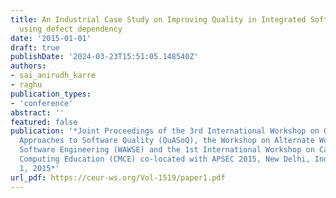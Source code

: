 ```yaml
---
title: An Industrial Case Study on Improving Quality in Integrated Software Product
  using defect dependency
date: '2015-01-01'
draft: true
publishDate: '2024-03-23T15:51:05.148540Z'
authors:
- sai_anirudh_karre
- raghu
publication_types:
- 'conference'
abstract: ''
featured: false
publication: '*Joint Proceedings of the 3rd International Workshop on Quantitative
  Approaches to Software Quality (QuASoQ), the Workshop on Alternate Workforces for
  Software Engineering (WAWSE) and the 1st International Workshop on Case Method for
  Computing Education (CMCE) co-located with APSEC 2015, New Delhi, India, December
  1, 2015*'
url_pdf: https://ceur-ws.org/Vol-1519/paper1.pdf
---
```


